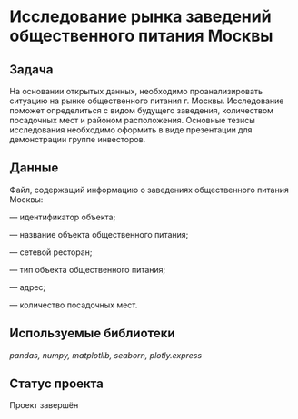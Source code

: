 # Исследование рынка заведений общественного питания Москвы

## Задача

На основании открытых данных, необходимо проанализировать ситуацию на рынке общественного питания г. Москвы. Исследование поможет определиться с видом будущего заведения, количеством посадочных мест и районом расположения.
Основные тезисы исследования необходимо оформить в виде презентации для демонстрации группе инвесторов.

## Данные

Файл, содержащий информацию о заведениях общественного питания Москвы:   

— идентификатор объекта;

— название объекта общественного питания;

— сетевой ресторан;

— тип объекта общественного питания;

— адрес;

— количество посадочных мест.

## Используемые библиотеки
*pandas, numpy, matplotlib, seaborn, plotly.express*

## Статус проекта
Проект завершён
